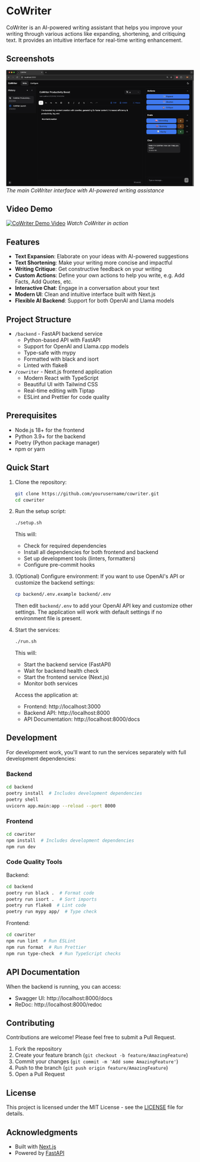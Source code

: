 # CoWriter

CoWriter is an AI-powered writing assistant that helps you improve your writing through various actions like expanding, shortening, and critiquing text. It provides an intuitive interface for real-time writing enhancement.

## Screenshots

![CoWriter Interface](.github/assets/CoWriterUI.png)
*The main CoWriter interface with AI-powered writing assistance*

## Video Demo
[![CoWriter Demo Video](https://img.youtube.com/vi/XiomNY1v2J0/0.jpg)](https://youtu.be/XiomNY1v2J0)
*Watch CoWriter in action*

## Features

- **Text Expansion**: Elaborate on your ideas with AI-powered suggestions
- **Text Shortening**: Make your writing more concise and impactful
- **Writing Critique**: Get constructive feedback on your writing
- **Custom Actions**: Define your own actions to help you write, e.g. Add Facts, Add Quotes, etc.
- **Interactive Chat**: Engage in a conversation about your text
- **Modern UI**: Clean and intuitive interface built with Next.js
- **Flexible AI Backend**: Support for both OpenAI and Llama models

## Project Structure

- `/backend` - FastAPI backend service
  - Python-based API with FastAPI
  - Support for OpenAI and Llama.cpp models
  - Type-safe with mypy
  - Formatted with black and isort
  - Linted with flake8
- `/cowriter` - Next.js frontend application
  - Modern React with TypeScript
  - Beautiful UI with Tailwind CSS
  - Real-time editing with Tiptap
  - ESLint and Prettier for code quality

## Prerequisites

- Node.js 18+ for the frontend
- Python 3.9+ for the backend
- Poetry (Python package manager)
- npm or yarn

## Quick Start

1. Clone the repository:
   ```bash
   git clone https://github.com/yourusername/cowriter.git
   cd cowriter
   ```

2. Run the setup script:
   ```bash
   ./setup.sh
   ```
   This will:
   - Check for required dependencies
   - Install all dependencies for both frontend and backend
   - Set up development tools (linters, formatters)
   - Configure pre-commit hooks

3. (Optional) Configure environment:
   If you want to use OpenAI's API or customize the backend settings:
   ```bash
   cp backend/.env.example backend/.env
   ```
   Then edit `backend/.env` to add your OpenAI API key and customize other settings.
   The application will work with default settings if no environment file is present.

4. Start the services:
   ```bash
   ./run.sh
   ```
   This will:
   - Start the backend service (FastAPI)
   - Wait for backend health check
   - Start the frontend service (Next.js)
   - Monitor both services

   Access the application at:
   - Frontend: http://localhost:3000
   - Backend API: http://localhost:8000
   - API Documentation: http://localhost:8000/docs

## Development

For development work, you'll want to run the services separately with full development dependencies:

### Backend
```bash
cd backend
poetry install  # Includes development dependencies
poetry shell
uvicorn app.main:app --reload --port 8000
```

### Frontend
```bash
cd cowriter
npm install  # Includes development dependencies
npm run dev
```

### Code Quality Tools

Backend:
```bash
cd backend
poetry run black .  # Format code
poetry run isort .  # Sort imports
poetry run flake8  # Lint code
poetry run mypy app/  # Type check
```

Frontend:
```bash
cd cowriter
npm run lint  # Run ESLint
npm run format  # Run Prettier
npm run type-check  # Run TypeScript checks
```

## API Documentation

When the backend is running, you can access:
- Swagger UI: http://localhost:8000/docs
- ReDoc: http://localhost:8000/redoc

## Contributing

Contributions are welcome! Please feel free to submit a Pull Request.

1. Fork the repository
2. Create your feature branch (`git checkout -b feature/AmazingFeature`)
3. Commit your changes (`git commit -m 'Add some AmazingFeature'`)
4. Push to the branch (`git push origin feature/AmazingFeature`)
5. Open a Pull Request

## License

This project is licensed under the MIT License - see the [LICENSE](LICENSE) file for details.

## Acknowledgments

- Built with [Next.js](https://nextjs.org/)
- Powered by [FastAPI](https://fastapi.tiangolo.com/)